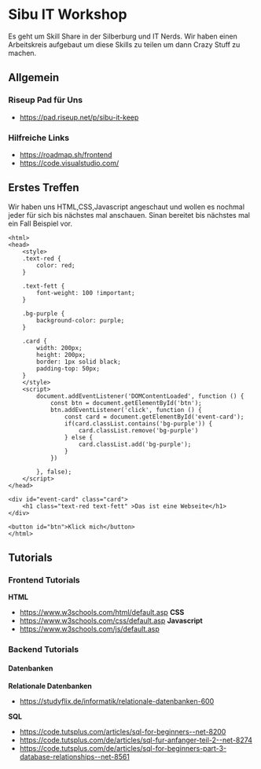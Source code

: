 # Sibu IT Workshop
Es geht um Skill Share in der Silberburg und IT Nerds.
Wir haben einen Arbeitskreis aufgebaut um diese Skills 
zu teilen um dann Crazy Stuff zu machen.


## Allgemein

### Riseup Pad für Uns
- https://pad.riseup.net/p/sibu-it-keep

### Hilfreiche Links
- https://roadmap.sh/frontend
- https://code.visualstudio.com/


## Erstes Treffen
Wir haben uns HTML,CSS,Javascript angeschaut und wollen es nochmal jeder für sich bis nächstes mal anschauen. Sinan bereitet bis nächstes mal ein Fall Beispiel vor.

```
<html>
<head>
    <style>
    .text-red {
        color: red;
    }

    .text-fett {
        font-weight: 100 !important;
    }

    .bg-purple {
        background-color: purple;
    }

    .card {
        width: 200px;
        height: 200px;
        border: 1px solid black;
        padding-top: 50px;
    }
    </style>
    <script>
        document.addEventListener('DOMContentLoaded', function () {
            const btn = document.getElementById('btn');
            btn.addEventListener('click', function () {
                const card = document.getElementById('event-card');
                if(card.classList.contains('bg-purple')) {
                    card.classList.remove('bg-purple')
                } else {
                    card.classList.add('bg-purple');
                }
            })
            
        }, false);
    </script>
</head>

<div id="event-card" class="card">
    <h1 class="text-red text-fett" >Das ist eine Webseite</h1>
</div>

<button id="btn">Klick mich</button>
</html>
```

## Tutorials
### Frontend Tutorials
**HTML**
- https://www.w3schools.com/html/default.asp
**CSS**
- https://www.w3schools.com/css/default.asp
**Javascript**
- https://www.w3schools.com/js/default.asp


### Backend Tutorials

#### Datenbanken

**Relationale Datenbanken**
- https://studyflix.de/informatik/relationale-datenbanken-600

**SQL**
- https://code.tutsplus.com/articles/sql-for-beginners--net-8200
- https://code.tutsplus.com/de/articles/sql-fur-anfanger-teil-2--net-8274
- https://code.tutsplus.com/de/articles/sql-for-beginners-part-3-database-relationships--net-8561
